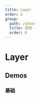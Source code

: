 ```yaml
---
title: Layer
order: 2
group:
  path: /other
  title: 其他
  order: 6
---
```


# Layer

## Demos

### 基础

<code src="./layer" />

<API src="../../../src/components/Layer/Layer/index.tsx"></API>
